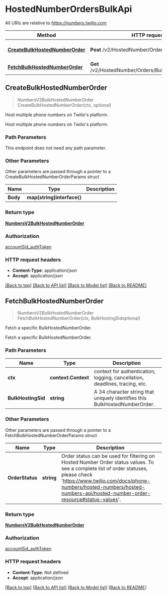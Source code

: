 # HostedNumberOrdersBulkApi

All URIs are relative to *https://numbers.twilio.com*

Method | HTTP request | Description
------------- | ------------- | -------------
[**CreateBulkHostedNumberOrder**](HostedNumberOrdersBulkApi.md#CreateBulkHostedNumberOrder) | **Post** /v2/HostedNumber/Orders/Bulk | Host multiple phone numbers on Twilio&#39;s platform.
[**FetchBulkHostedNumberOrder**](HostedNumberOrdersBulkApi.md#FetchBulkHostedNumberOrder) | **Get** /v2/HostedNumber/Orders/Bulk/{BulkHostingSid} | Fetch a specific BulkHostedNumberOrder.



## CreateBulkHostedNumberOrder

> NumbersV2BulkHostedNumberOrder CreateBulkHostedNumberOrder(ctx, optional)

Host multiple phone numbers on Twilio's platform.

Host multiple phone numbers on Twilio's platform.

### Path Parameters

This endpoint does not need any path parameter.

### Other Parameters

Other parameters are passed through a pointer to a CreateBulkHostedNumberOrderParams struct


Name | Type | Description
------------- | ------------- | -------------
**Body** | **map[string]interface{}** | 

### Return type

[**NumbersV2BulkHostedNumberOrder**](NumbersV2BulkHostedNumberOrder.md)

### Authorization

[accountSid_authToken](../README.md#accountSid_authToken)

### HTTP request headers

- **Content-Type**: application/json
- **Accept**: application/json

[[Back to top]](#) [[Back to API list]](../README.md#documentation-for-api-endpoints)
[[Back to Model list]](../README.md#documentation-for-models)
[[Back to README]](../README.md)


## FetchBulkHostedNumberOrder

> NumbersV2BulkHostedNumberOrder FetchBulkHostedNumberOrder(ctx, BulkHostingSidoptional)

Fetch a specific BulkHostedNumberOrder.

Fetch a specific BulkHostedNumberOrder.

### Path Parameters


Name | Type | Description
------------- | ------------- | -------------
**ctx** | **context.Context** | context for authentication, logging, cancellation, deadlines, tracing, etc.
**BulkHostingSid** | **string** | A 34 character string that uniquely identifies this BulkHostedNumberOrder.

### Other Parameters

Other parameters are passed through a pointer to a FetchBulkHostedNumberOrderParams struct


Name | Type | Description
------------- | ------------- | -------------
**OrderStatus** | **string** | Order status can be used for filtering on Hosted Number Order status values. To see a complete list of order statuses, please check 'https://www.twilio.com/docs/phone-numbers/hosted-numbers/hosted-numbers-api/hosted-number-order-resource#status-values'.

### Return type

[**NumbersV2BulkHostedNumberOrder**](NumbersV2BulkHostedNumberOrder.md)

### Authorization

[accountSid_authToken](../README.md#accountSid_authToken)

### HTTP request headers

- **Content-Type**: Not defined
- **Accept**: application/json

[[Back to top]](#) [[Back to API list]](../README.md#documentation-for-api-endpoints)
[[Back to Model list]](../README.md#documentation-for-models)
[[Back to README]](../README.md)

